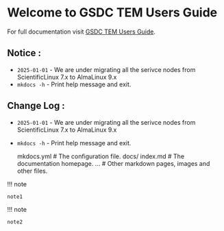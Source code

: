 # Welcome to GSDC TEM Users Guide

For full documentation visit [GSDC TEM Users Guide](https://tem-docs.readthedocs.io/en/al9).

## Notice :

* `2025-01-01` - We are under migrating all the serivce nodes from ScientificLinux 7.x to AlmaLinux 9.x
* `mkdocs -h` - Print help message and exit.

## Change Log :

* `2025-01-01` - We are under migrating all the serivce nodes from ScientificLinux 7.x to AlmaLinux 9.x
* `mkdocs -h` - Print help message and exit.


    mkdocs.yml    # The configuration file.
    docs/
        index.md  # The documentation homepage.
        ...       # Other markdown pages, images and other files.

!!! note
    
    note1

!!! note

    note2
